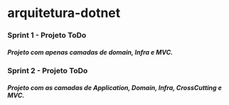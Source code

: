 # arquitetura-dotnet
### Sprint 1 - Projeto ToDo
##### Projeto com apenas camadas de domain, Infra e MVC.

### Sprint 2 - Projeto ToDo
##### Projeto com as camadas de Application, Domain, Infra, CrossCutting e MVC.
